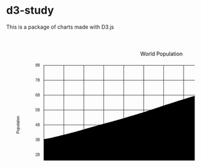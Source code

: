 # d3-study
This is a package of charts made with D3.js
<div>
<svg width="750" height="500"><g transform="translate(100, 80 )"><g fill="none" font-size="10" font-family="sans-serif" text-anchor="middle" transform="translate(0, 320 )"><g class="tick" opacity="1" transform="translate(0.5036542923433874,0)"><line stroke="currentColor" y2="-320"></line><text fill="currentColor" y="15" dy="0.71em">1960</text></g><g class="tick" opacity="1" transform="translate(53.91479118329466,0)"><line stroke="currentColor" y2="-320"></line><text fill="currentColor" y="15" dy="0.71em">1965</text></g><g class="tick" opacity="1" transform="translate(107.29669373549883,0)"><line stroke="currentColor" y2="-320"></line><text fill="currentColor" y="15" dy="0.71em">1970</text></g><g class="tick" opacity="1" transform="translate(160.67859628770302,0)"><line stroke="currentColor" y2="-320"></line><text fill="currentColor" y="15" dy="0.71em">1975</text></g><g class="tick" opacity="1" transform="translate(214.06049883990718,0)"><line stroke="currentColor" y2="-320"></line><text fill="currentColor" y="15" dy="0.71em">1980</text></g><g class="tick" opacity="1" transform="translate(267.47163573085845,0)"><line stroke="currentColor" y2="-320"></line><text fill="currentColor" y="15" dy="0.71em">1985</text></g><g class="tick" opacity="1" transform="translate(320.8523201856148,0)"><line stroke="currentColor" y2="-320"></line><text fill="currentColor" y="15" dy="0.71em">1990</text></g><g class="tick" opacity="1" transform="translate(374.23422273781904,0)"><line stroke="currentColor" y2="-320"></line><text fill="currentColor" y="15" dy="0.71em">1995</text></g><g class="tick" opacity="1" transform="translate(427.6161252900232,0)"><line stroke="currentColor" y2="-320"></line><text fill="currentColor" y="15" dy="0.71em">2000</text></g><g class="tick" opacity="1" transform="translate(481.0272621809745,0)"><line stroke="currentColor" y2="-320"></line><text fill="currentColor" y="15" dy="0.71em">2005</text></g><g class="tick" opacity="1" transform="translate(534.4091647331786,0)"><line stroke="currentColor" y2="-320"></line><text fill="currentColor" y="15" dy="0.71em">2010</text></g><g class="tick" opacity="1" transform="translate(587.7910672853828,0)"><line stroke="currentColor" y2="-320"></line><text fill="currentColor" y="15" dy="0.71em">2015</text></g><text class="axis-label" y="65" x="315" fill="#000">Year</text></g><g fill="none" font-size="10" font-family="sans-serif" text-anchor="end"><g class="tick" opacity="1" transform="translate(0,320.5)"><line stroke="currentColor" x2="630"></line><text fill="currentColor" x="-10" dy="0.32em">0</text></g><g class="tick" opacity="1" transform="translate(0,280.5)"><line stroke="currentColor" x2="630"></line><text fill="currentColor" x="-10" dy="0.32em">1B</text></g><g class="tick" opacity="1" transform="translate(0,240.5)"><line stroke="currentColor" x2="630"></line><text fill="currentColor" x="-10" dy="0.32em">2B</text></g><g class="tick" opacity="1" transform="translate(0,200.5)"><line stroke="currentColor" x2="630"></line><text fill="currentColor" x="-10" dy="0.32em">3B</text></g><g class="tick" opacity="1" transform="translate(0,160.5)"><line stroke="currentColor" x2="630"></line><text fill="currentColor" x="-10" dy="0.32em">4B</text></g><g class="tick" opacity="1" transform="translate(0,120.5)"><line stroke="currentColor" x2="630"></line><text fill="currentColor" x="-10" dy="0.32em">5B</text></g><g class="tick" opacity="1" transform="translate(0,80.5)"><line stroke="currentColor" x2="630"></line><text fill="currentColor" x="-10" dy="0.32em">6B</text></g><g class="tick" opacity="1" transform="translate(0,40.5)"><line stroke="currentColor" x2="630"></line><text fill="currentColor" x="-10" dy="0.32em">7B</text></g><g class="tick" opacity="1" transform="translate(0,0.5)"><line stroke="currentColor" x2="630"></line><text fill="currentColor" x="-10" dy="0.32em">8B</text></g><text class="axis-label" y="-65" x="-160" fill="#000" transform="rotate(-90)" text-anchor="middle">Population</text></g><path class="line-path" d="M0,198.74248899999998L1.7832946635730857,198.46886751333332C3.5665893271461715,198.19524602666664,7.133178654292343,197.64800305333333,10.694895591647331,197.0212104133333C14.25661252900232,196.39441777333332,17.813457076566127,195.68807546666665,21.370301624129933,194.90085523999997C24.92714617169374,194.11363501333332,28.483990719257545,193.24553686666664,32.04083526682135,192.37481622666667C35.59767981438515,191.5040955866667,39.15452436194896,190.63075245333334,42.71624129930395,189.74802355333335C46.277958236658925,188.86529465333334,49.8445475638051,187.97317998666668,53.40626450116009,187.06006642666668C56.967981438515075,186.14695286666668,60.52482598607889,185.21284041333334,64.0816705336427,184.28292818666668C67.63851508120649,183.35301596000002,71.1953596287703,182.42730396000002,74.7522041763341,181.49533694000002C78.3090487238979,180.56336992,81.86589327146173,179.62514788000001,85.4276102088167,178.65821594666667C88.9893271461717,177.69128401333333,92.55591647331788,176.69564218666665,96.11763341067285,175.69508095333333C99.67935034802785,174.69451972,103.23619489559165,173.68903908000001,106.79303944315545,172.66897900666666C110.34988399071926,171.64891893333333,113.90672853828306,170.61427942666668,117.46357308584686,169.58773582C121.02041763341067,168.56119221333333,124.57726218097447,167.54274450666665,128.13897911832944,166.53048691999996C131.70069605568446,165.51822933333332,135.26728538283064,164.51216186666667,138.8290023201856,163.50159024C142.39071925754058,162.49101861333335,145.9475638051044,161.47594282666668,149.5044083526682,160.47249668000003C153.061252900232,159.46905053333333,156.6180974477958,158.47723402666668,160.17494199535963,157.49763617333335C163.73178654292346,156.51803832,167.28863109048726,155.55065912,170.85034802784222,154.58464479333335C174.41206496519723,153.61863046666667,177.9786542923434,152.65398101333335,181.5403712296984,151.6813491466667C185.10208816705335,150.70871728,188.65893271461718,149.728103,192.21577726218095,148.73490750666667C195.77262180974478,147.74171201333334,199.32946635730858,146.73593530666668,202.88631090487237,145.72518325333334C206.44315545243617,144.7144312,210,143.6987038,213.56171693735496,142.66942956666665C217.12343387471,141.64015533333335,220.69002320185618,140.5973342666667,224.25174013921114,139.53456374000004C227.81345707656612,138.47179321333337,231.3703016241299,137.38907322666668,234.92714617169372,136.30154716666667C238.48399071925755,135.21402110666668,242.04083526682135,134.12168897333333,245.59767981438517,133.03120202666668C249.154524361949,131.94071508000002,252.71136890951277,130.85207332000002,256.2730858468678,129.7533499C259.83480278422275,128.65462648,263.4013921113689,127.54582139999998,266.96310904872394,126.42033742666666C270.5248259860789,125.29485345333332,274.0816705336427,124.15269058666665,277.63851508120655,122.99615311999999C281.1953596287703,121.83961565333334,284.75220417633415,120.66870358666667,288.30904872389794,119.49163376000001C291.86589327146174,118.31456393333333,295.42273781902554,117.13133634666667,298.98445475638056,115.94839243333335C302.5461716937355,114.76544851999999,306.1127610208817,113.58278828,309.67447795823665,112.39092826C313.23619489559167,111.19906824000002,316.79303944315546,109.99800843999999,320.34988399071926,108.81088438000002C323.90672853828306,107.62376032000002,327.46357308584686,106.45057200000001,331.02041763341066,105.30208101333335C334.57726218097446,104.15359002666668,338.13410672853826,103.02979637333334,341.69582366589333,101.90015553333332C345.2575406032483,100.77051469333333,348.82412993039446,99.63502666666666,352.3858468677494,98.50544492C355.94756380510444,97.37586317333334,359.5044083526682,96.25218770666667,363.0612529002321,95.12433733333332C366.61809744779583,93.99648695999998,370.1749419953597,92.86446167999998,373.73178654292343,91.74555071333332C377.2886310904873,90.62663974666664,380.8454756380511,89.52084309333333,384.40719257540604,88.41707462C387.968909512761,87.31330614666666,391.5354988399072,86.21156585333331,395.0972157772622,85.11568795333332C398.65893271461715,84.01981005333333,402.215777262181,82.92979454666666,405.77262180974475,81.84821176666667C409.32946635730855,80.76662898666667,412.88631090487235,79.69347893333334,416.4431554524362,78.62463218666669C420,77.55578544000001,423.5568445475638,76.49124200000001,427.11856148491876,75.43004194000001C430.68027842227383,74.36884188,434.24686774942,73.31098519999999,437.80858468677496,72.25484894666666C441.3703016241299,71.19871269333332,444.9271461716937,70.14429686666666,448.4839907192575,69.08955970666666C452.0408352668214,68.03482254666666,455.5976798143852,66.97976405333331,459.1545243619489,65.92110625333332C462.7113689095128,64.86244845333333,466.26821345707657,63.80019134666666,469.8299303944315,62.734417973333336C473.39164733178654,61.6686446,476.9582366589327,60.59935496,480.51995359628773,59.524802306666665C484.0816705336427,58.45024965333334,487.63851508120655,57.370433986666676,491.19535962877035,56.287398713333346C494.7522041763341,55.20436344000001,498.3090487238979,54.11810856000002,501.86589327146174,53.023552813333346C505.4227378190255,51.92899706666668,508.97958236658934,50.826140453333345,512.5412993039444,49.723669613333335C516.1030162412993,48.62119877333333,519.6696055684455,47.519113706666666,523.2313225058004,46.41942230666666C526.7930394431554,45.31973090666667,530.3498839907193,44.22243317333334,533.906728538283,43.133857706666674C537.4635730858469,42.045282240000006,541.0204176334106,40.96542904,544.5772621809745,39.87281708C548.1341067285383,38.78020511999999,551.690951276102,37.674834399999995,555.2526682134571,36.56297081333333C558.8143851508121,35.45110722666666,562.3809744779583,34.33275077333332,565.9426914153132,33.20965097999999C569.5044083526683,32.08655118666666,573.061252900232,30.95870805333334,576.6180974477959,29.82987593333334C580.1749419953597,28.701043813333342,583.7317865429235,27.571222706666664,587.2886310904872,26.43752863333333C590.8454756380511,25.303834559999995,594.4023201856148,24.16626751999999,597.9640371229699,23.032262553333325C601.5257540603249,21.89825758666666,605.092343387471,20.767814693333325,608.654060324826,19.650145236666656C612.215777262181,18.532475779999988,615.7726218097447,17.42757975999999,619.3294663573085,16.33112464666665C622.8863109048724,15.234669533333319,626.4431554524361,14.146655326666652,628.2215777262181,13.602648223333318L630,13.058641119999983L630,320L628.2215777262181,320C626.4431554524361,320,622.8863109048724,320,619.3294663573085,320C615.7726218097447,320,612.215777262181,320,608.654060324826,320C605.092343387471,320,601.5257540603249,320,597.9640371229699,320C594.4023201856148,320,590.8454756380511,320,587.2886310904872,320C583.7317865429235,320,580.1749419953597,320,576.6180974477959,320C573.061252900232,320,569.5044083526683,320,565.9426914153132,320C562.3809744779583,320,558.8143851508121,320,555.2526682134571,320C551.690951276102,320,548.1341067285383,320,544.5772621809745,320C541.0204176334106,320,537.4635730858469,320,533.9067285382831,320C530.3498839907193,320,526.7930394431554,320,523.2313225058004,320C519.6696055684455,320,516.1030162412993,320,512.5412993039444,320C508.97958236658934,320,505.4227378190255,320,501.86589327146174,320C498.3090487238979,320,494.7522041763341,320,491.19535962877035,320C487.63851508120655,320,484.0816705336427,320,480.51995359628773,320C476.9582366589327,320,473.39164733178654,320,469.8299303944316,320C466.26821345707657,320,462.7113689095128,320,459.154524361949,320C455.5976798143852,320,452.0408352668214,320,448.4839907192575,320C444.9271461716937,320,441.3703016241299,320,437.80858468677496,320C434.24686774942,320,430.68027842227383,320,427.11856148491876,320C423.5568445475638,320,420,320,416.4431554524362,320C412.88631090487235,320,409.32946635730855,320,405.7726218097448,320C402.215777262181,320,398.65893271461715,320,395.0972157772622,320C391.5354988399072,320,387.968909512761,320,384.40719257540604,320C380.8454756380511,320,377.2886310904873,320,373.73178654292343,320C370.1749419953597,320,366.61809744779583,320,363.0612529002321,320C359.5044083526682,320,355.94756380510444,320,352.3858468677494,320C348.82412993039446,320,345.2575406032483,320,341.6958236658932,320C338.13410672853826,320,334.57726218097446,320,331.02041763341066,320C327.46357308584686,320,323.90672853828306,320,320.34988399071926,320C316.79303944315546,320,313.23619489559167,320,309.67447795823665,320C306.1127610208817,320,302.5461716937355,320,298.9844547563805,320C295.42273781902554,320,291.86589327146174,320,288.3090487238979,320C284.75220417633415,320,281.1953596287703,320,277.6385150812065,320C274.0816705336427,320,270.5248259860789,320,266.9631090487239,320C263.4013921113689,320,259.83480278422275,320,256.2730858468678,320C252.71136890951277,320,249.154524361949,320,245.59767981438517,320C242.04083526682135,320,238.48399071925755,320,234.92714617169372,320C231.3703016241299,320,227.81345707656612,320,224.25174013921114,320C220.69002320185618,320,217.12343387471,320,213.56171693735496,320C210,320,206.44315545243617,320,202.8863109048724,320C199.32946635730858,320,195.77262180974478,320,192.21577726218098,320C188.65893271461718,320,185.10208816705335,320,181.54037122969837,320C177.9786542923434,320,174.41206496519723,320,170.85034802784222,320C167.28863109048726,320,163.73178654292346,320,160.17494199535963,320C156.6180974477958,320,153.061252900232,320,149.5044083526682,320C145.9475638051044,320,142.39071925754058,320,138.8290023201856,320C135.26728538283064,320,131.70069605568446,320,128.13897911832947,320C124.57726218097447,320,121.02041763341067,320,117.46357308584686,320C113.90672853828306,320,110.34988399071926,320,106.79303944315545,320C103.23619489559165,320,99.67935034802785,320,96.11763341067285,320C92.55591647331788,320,88.9893271461717,320,85.4276102088167,320C81.86589327146173,320,78.3090487238979,320,74.7522041763341,320C71.1953596287703,320,67.63851508120649,320,64.0816705336427,320C60.52482598607889,320,56.967981438515075,320,53.40626450116009,320C49.8445475638051,320,46.277958236658925,320,42.71624129930395,320C39.15452436194896,320,35.59767981438515,320,32.04083526682135,320C28.483990719257545,320,24.92714617169374,320,21.370301624129933,320C17.813457076566127,320,14.25661252900232,320,10.694895591647331,320C7.133178654292343,320,3.5665893271461715,320,1.7832946635730857,320L0,320Z"></path><text class="title" y="-25" x="315" text-anchor="middle">World Population</text>
</g>
</svg>
</div>
